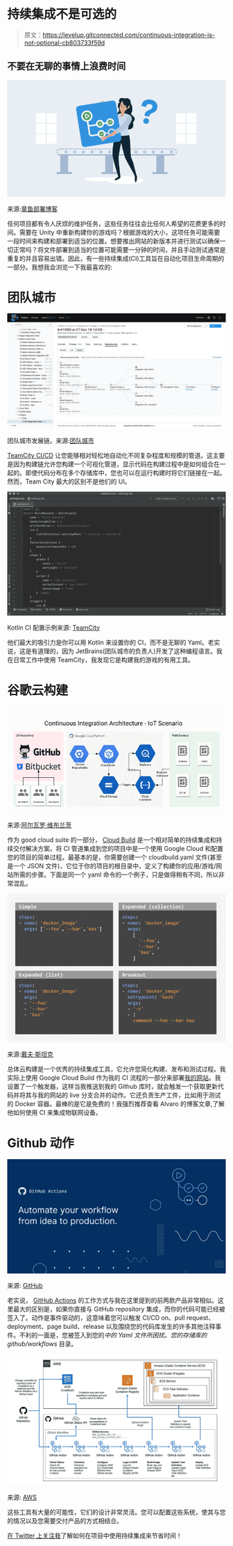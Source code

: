 # 持续集成不是可选的

> 原文：<https://levelup.gitconnected.com/continuous-integration-is-not-optional-cb803733f59d>

## 不要在无聊的事情上浪费时间

![](img/96881c38ba685bcfc747ac24d41bef4c.png)

来源:[章鱼部署博客](https://octopus.com/blog/can-github-actions-replace-your-ci-server)

任何项目都有令人厌烦的维护任务，这些任务往往会比任何人希望的花费更多的时间。需要在 Unity 中重新构建你的游戏吗？根据游戏的大小，这项任务可能需要一段时间来构建和部署到适当的位置。想要推出网站的新版本并进行测试以确保一切正常吗？将文件部署到适当的位置可能需要一分钟的时间，并且手动测试通常是重复的并且容易出错。因此，有一些持续集成(CI)工具旨在自动化项目生命周期的一部分。我想我会浏览一下我最喜欢的:

# 团队城市

![](img/2ba7e07ad227064fc347b47acc0a6a9b.png)

团队城市发展链。来源:[团队城市](https://www.jetbrains.com/teamcity/)

[TeamCity CI/CD](https://www.jetbrains.com/teamcity/) 让您能够相对轻松地自动化不同复杂程度和规模的管道。这主要是因为构建链允许您构建一个可视化管道，显示代码在构建过程中是如何组合在一起的。即使代码分布在多个存储库中，您也可以在运行构建时将它们链接在一起。然而，Team City 最大的区别不是他们的 UI。

![](img/8c9b8ef633a620ad6003f38ae1d859a6.png)

Kotlin CI 配置示例来源: [TeamCity](https://www.jetbrains.com/teamcity/)

他们最大的吸引力是你可以用 Kotlin 来设置你的 CI，而不是无聊的 Yaml。老实说，这是有道理的，因为 JetBrains(团队城市的负责人)开发了这种编程语言。我在日常工作中使用 TeamCity，我发现它是构建我的游戏的有用工具。

# **谷歌云构建**

![](img/b1a07e83970ea869fbe70f59d1304e54.png)

来源:[阿尔瓦罗·维布兰茨](https://medium.com/@alvaroviebrantz?source=post_page-----d5e1cda504bf--------------------------------)

作为 good cloud suite 的一部分， [Cloud Build](https://cloud.google.com/docs/ci-cd) 是一个相对简单的持续集成和持续交付解决方案。将 CI 管道集成到您的项目中是一个使用 Google Cloud 和配置您的项目的简单过程。最基本的是，你需要创建一个 cloudbuild.yaml 文件(甚至是一个 JSON 文件)，它位于你的项目的根目录中，定义了构建你的应用/游戏/网站所需的步骤。下面是同一个 yaml 命令的一个例子，只是做得稍有不同，所以非常混乱。

![](img/6a730fa0e0b47bf8b6bae0778ff20967.png)

来源:[戴夫·斯坦克](https://dev.to/ceoshikhar/enhance-your-code-reading-experience-on-github-with-this-chrome-extension-24ei)

总体云构建是一个优秀的持续集成工具，它允许您简化构建、发布和测试过程。我实际上使用 Google Cloud Build 作为我的 CI 流程的一部分来部署[我的网站](https://www.josephamaurer.com/)。我设置了一个触发器，这样当我推送到我的 Github 库时，就会触发一个获取更新代码并将其与我的网站的 live 分支合并的动作。它还负责生产工件，比如用于测试的 Docker 容器。最棒的是它是免费的！我强烈推荐查看 Alvaro 的博客文章,了解他如何使用 CI 来集成物联网设备。

# **Github 动作**

![](img/ee3da9c252b4ee68418a49fcbf0a407a.png)

来源: [GitHub](https://github.com/features/actions)

老实说， [GitHub Actions](https://docs.github.com/en/actions) 的工作方式与我在这里提到的前两款产品非常相似。这里最大的区别是，如果你直接与 GitHub repository 集成，而你的代码可能已经被签入了。动作是事件驱动的，这意味着您可以触发 CI/CD on、pull request、deployment、page build、release 以及围绕您的代码库发生的许多其他注释事件。不利的一面是，您被签入到您的*中的 Yaml 文件所困扰。您的存储库的 github/workflows* 目录。

![](img/8284f6ccd00f199ddeabf97145ca5b6b.png)

来源: [AWS](https://aws.amazon.com/blogs/containers/create-a-ci-cd-pipeline-for-amazon-ecs-with-github-actions-and-aws-codebuild-tests/)

这些工具有大量的可能性，它们的设计非常灵活。您可以配置这些系统，使其与您的情况以及您需要交付产品的方式相结合。

[在 Twitter 上关注我](https://twitter.com/maurerpwer)了解如何在项目中使用持续集成来节省时间！